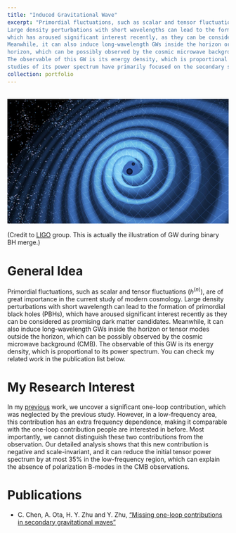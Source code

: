 ```yaml
---
title: "Induced Gravitational Wave"
excerpt: "Primordial fluctuations, such as scalar and tensor fluctuations, are of great importance in the current study of modern cosmology. 
Large density perturbations with short wavelengths can lead to the formation of primordial black holes (PBHs)
which has aroused significant interest recently, as they can be considered as promising dark matter candidates.
Meanwhile, it can also induce long-wavelength GWs inside the horizon or tensor modes outside the
horizon, which can be possibly observed by the cosmic microwave background (CMB).
The observable of this GW is its energy density, which is proportional to its power spectrum. Previous
studies of its power spectrum have primarily focused on the secondary scalar-induced gravitational wave... <br/><img src='/images/GW.png'>"
collection: portfolio
---
```


<br/><img src='/images/GW.png'>

(Credit to [LIGO](https://www.ligo.caltech.edu/page/what-are-gw) group. This is actually the illustration of GW during binary BH merge.)

# General Idea 

Primordial fluctuations, such as scalar and tensor fluctuations ($h^{(n)}$), are of great importance in the current study of modern cosmology. Large density perturbations with short wavelength can lead to the formation of primordial black holes (PBHs), which have aroused significant interest recently as they can be considered as promising dark matter candidates. Meanwhile, it can also induce long-wavelength GWs inside the horizon or tensor modes outside the horizon, which can be possibly observed by the cosmic microwave background (CMB). The observable of this GW is its energy density, which is proportional to its power spectrum. You can check my related work in the publication list below. 

# My Research Interest 

In my [previous](https://arxiv.org/pdf/2210.17176) work, we uncover a significant one-loop contribution, which was neglected by the previous study. However, in a low-frequency area, this contribution has an extra frequency dependence, making it comparable with the one-loop contribution people are interested in before. Most importantly, we cannot distinguish these two contributions from the observation. Our detailed analysis shows that this new contribution is negative and scale-invariant, and it can reduce the initial tensor power spectrum by at most 35% in the low-frequency region, which can explain the absence of polarization B-modes in the CMB observations.

# Publications
*  C. Chen, A. Ota, H. Y. Zhu and Y. Zhu, [“Missing one-loop contributions in secondary gravitational waves”](https://arxiv.org/pdf/2210.17176)
